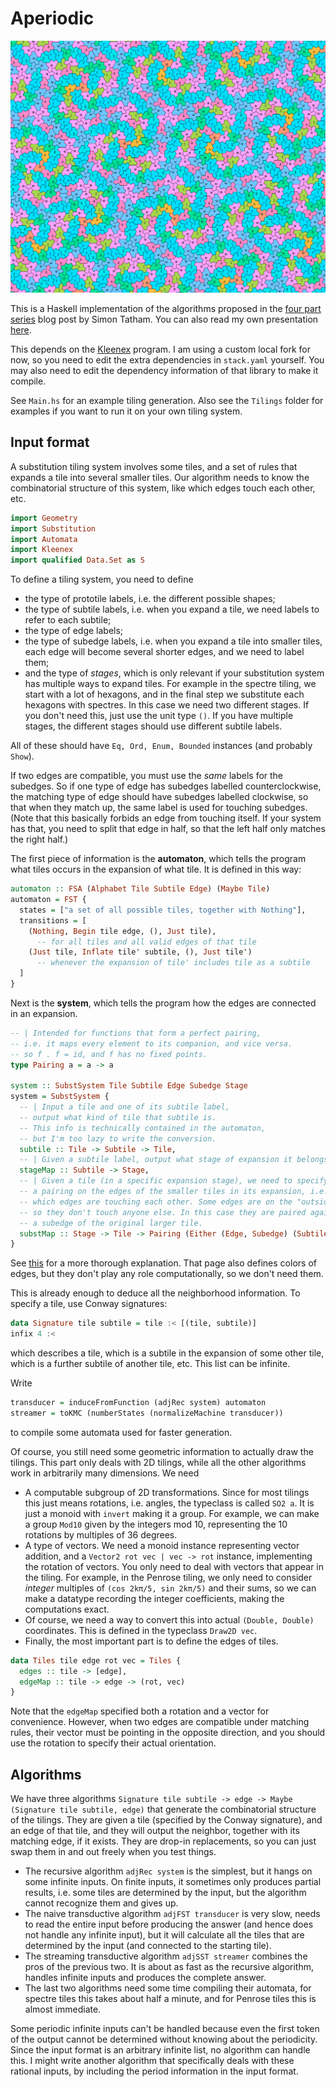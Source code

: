 # Aperiodic

![An example tiling](output/render.svg)

This is a Haskell implementation of the algorithms proposed in the [four part series](https://www.chiark.greenend.org.uk/~sgtatham/quasiblog/aperiodic-tilings/) blog post by Simon Tatham. You can also read my own presentation [here](https://trebor-huang.github.io/forest/tile-0001.xml).

This depends on the [Kleenex](https://github.com/diku-kmc/kleenexlang/) program. I am using a custom local fork for now, so you need to edit the extra dependencies in `stack.yaml` yourself. You may also need to edit the dependency information of that library to make it compile.

See `Main.hs` for an example tiling generation. Also see the `Tilings` folder for examples if you want to run it on your own tiling system.

## Input format

A substitution tiling system involves some tiles, and a set of rules that expands a tile into several smaller tiles. Our algorithm needs to know the combinatorial structure of this system, like which edges touch each other, etc.

```hs
import Geometry
import Substitution
import Automata
import Kleenex
import qualified Data.Set as S
```

To define a tiling system, you need to define

- the type of prototile labels, i.e. the different possible shapes;
- the type of subtile labels, i.e. when you expand a tile, we need labels to refer to each subtile;
- the type of edge labels;
- the type of subedge labels, i.e. when you expand a tile into smaller tiles, each edge will become several shorter edges, and we need to label them;
- and the type of *stages*, which is only relevant if your substitution system has multiple ways to expand tiles. For example in the spectre tiling, we start with a lot of hexagons, and in the final step we substitute each hexagons with spectres. In this case we need two different stages. If you don't need this, just use the unit type `()`. If you have multiple stages, the different stages should use different subtile labels.

All of these should have `Eq, Ord, Enum, Bounded` instances (and probably `Show`).

If two edges are compatible, you must use the *same* labels for the subedges. So if one type of edge has subedges labelled counterclockwise, the matching type of edge should have subedges labelled clockwise, so that when they match up, the same label is used for touching subedges. (Note that this basically forbids an edge from touching itself. If your system has that, you need to split that edge in half, so that the left half only matches the right half.)

The first piece of information is the **automaton**, which tells the program what tiles occurs in the expansion of what tile. It is defined in this way:
```hs
automaton :: FSA (Alphabet Tile Subtile Edge) (Maybe Tile)
automaton = FST {
  states = ["a set of all possible tiles, together with Nothing"],
  transitions = [
    (Nothing, Begin tile edge, (), Just tile),
      -- for all tiles and all valid edges of that tile
    (Just tile, Inflate tile' subtile, (), Just tile')
      -- whenever the expansion of tile' includes tile as a subtile
  ]
}
```
Next is the **system**, which tells the program how the edges are connected in an expansion.
```hs
-- | Intended for functions that form a perfect pairing,
-- i.e. it maps every element to its companion, and vice versa.
-- so f . f = id, and f has no fixed points.
type Pairing a = a -> a

system :: SubstSystem Tile Subtile Edge Subedge Stage
system = SubstSystem {
  -- | Input a tile and one of its subtile label,
  -- output what kind of tile that subtile is.
  -- This info is technically contained in the automaton,
  -- but I'm too lazy to write the conversion.
  subtile :: Tile -> Subtile -> Tile,
  -- | Given a subtile label, output what stage of expansion it belongs to.
  stageMap :: Subtile -> Stage,
  -- | Given a tile (in a specific expansion stage), we need to specify
  -- a pairing on the edges of the smaller tiles in its expansion, i.e.
  -- which edges are touching each other. Some edges are on the "outside",
  -- so they don't touch anyone else. In this case they are paired against
  -- a subedge of the original larger tile.
  substMap :: Stage -> Tile -> Pairing (Either (Edge, Subedge) (Subtile, Edge))
}
```
See [this](https://trebor-huang.github.io/forest/tile-0008.xml) for a more thorough explanation. That page also defines colors of edges, but they don't play any role computationally, so we don't need them.

This is already enough to deduce all the neighborhood information. To specify a tile, use Conway signatures:
```hs
data Signature tile subtile = tile :< [(tile, subtile)]
infix 4 :<
```
which describes a tile, which is a subtile in the expansion of some other tile, which is a further subtile of another tile, etc. This list can be infinite.

Write
```hs
transducer = induceFromFunction (adjRec system) automaton
streamer = toKMC (numberStates (normalizeMachine transducer))
```
to compile some automata used for faster generation.

Of course, you still need some geometric information to actually draw the tilings. This part only deals with 2D tilings, while all the other algorithms work in arbitrarily many dimensions. We need
- A computable subgroup of 2D transformations. Since for most tilings this just means rotations, i.e. angles, the typeclass is called `SO2 a`. It is just a monoid with `invert` making it a group. For example, we can make a group `Mod10` given by the integers mod 10, representing the 10 rotations by multiples of 36 degrees.
- A type of vectors. We need a monoid instance representing vector addition, and a `Vector2 rot vec | vec -> rot` instance, implementing the rotation of vectors. You only need to deal with vectors that appear in the tiling. For example, in the Penrose tiling, we only need to consider _integer_ multiples of `(cos 2kπ/5, sin 2kπ/5)` and their sums, so we can make a datatype recording the integer coefficients, making the computations exact.
- Of course, we need a way to convert this into actual `(Double, Double)` coordinates. This is defined in the typeclass `Draw2D vec`.
- Finally, the most important part is to define the edges of tiles.
```hs
data Tiles tile edge rot vec = Tiles {
  edges :: tile -> [edge],
  edgeMap :: tile -> edge -> (rot, vec)
}
```
Note that the `edgeMap` specified both a rotation and a vector for convenience. However, when two edges are compatible under matching rules, their vector must be pointing in the opposite direction, and you should use the rotation to specify their actual orientation.


## Algorithms

We have three algorithms `Signature tile subtile -> edge -> Maybe (Signature tile subtile, edge)` that generate the combinatorial structure of the tilings. They are given a tile (specified by the Conway signature), and an edge of that tile, and they will output the neighbor, together with its matching edge, if it exists. They are drop-in replacements, so you can just swap them in and out freely when you test things.

- The recursive algorithm `adjRec system` is the simplest, but it hangs on some infinite inputs. On finite inputs, it sometimes only produces partial results, i.e. some tiles are determined by the input, but the algorithm cannot recognize them and gives up.
- The naive transductive algorithm `adjFST transducer` is very slow, needs to read the entire input before producing the answer (and hence does not handle any infinite input), but it will calculate all the tiles that are determined by the input (and connected to the starting tile).
- The streaming transductive algorithm `adjSST streamer` combines the pros of the previous two. It is about as fast as the recursive algorithm, handles infinite inputs and produces the complete answer.
- The last two algorithms need some time compiling their automata, for spectre tiles this takes about half a minute, and for Penrose tiles this is almost immediate.

Some periodic infinite inputs can't be handled because even the first token of the output cannot be determined without knowing about the periodicity. Since the input format is an arbitrary infinite list, no algorithm can handle this. I might write another algorithm that specifically deals with these rational inputs, by including the period information in the input format.
